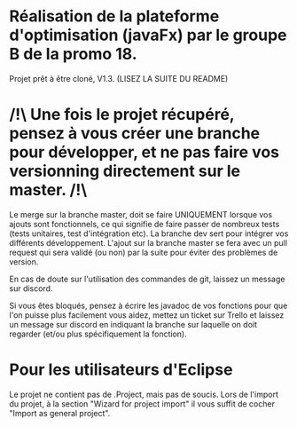 # Réalisation de la plateforme d'optimisation (javaFx) par le groupe B de la promo 18.
Projet prêt à être cloné, V1.3. (LISEZ LA SUITE DU README)

# /!\ Une fois le projet récupéré, pensez à vous créer une branche pour développer, et ne pas faire vos versionning directement sur le master. /!\ #
Le merge sur la branche master, doit se faire UNIQUEMENT lorsque vos ajouts sont fonctionnels, ce qui signifie de faire passer de nombreux tests (tests unitaires, test d'intégration etc). 
La branche dev sert pour intégrer vos différents développement.
L'ajout sur la branche master se fera avec un pull request qui sera validé (ou non) par la suite pour éviter des problèmes de version.

En cas de doute sur l'utilisation des commandes de git, laissez un message sur discord.

Si vous êtes bloqués, pensez à écrire les javadoc de vos fonctions pour que l'on puisse plus facilement vous aidez, mettez un ticket sur Trello et laissez un message sur discord en indiquant la branche sur laquelle on doit regarder (et/ou plus spécifiquement la fonction).

# Pour les utilisateurs d'Eclipse #
Le projet ne contient pas de .Project, mais pas de soucis. 
Lors de l'import du projet, à la section "Wizard for project import" il vous suffit de cocher "Import as general project".
